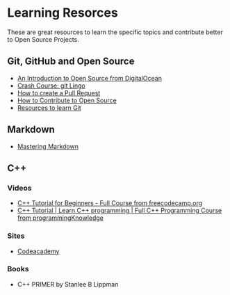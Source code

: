 # Learning Resorces

These are great resources to learn the specific topics and contribute better to Open Source Projects.

## Git, GitHub and Open Source

* [An Introduction to Open Source from DigitalOcean](https://www.digitalocean.com/community/tutorial_series/an-introduction-to-open-source)
* [Crash Course: git Lingo](https://dev.to/tvanblargan/crash-course-git-lingo-1enj)
* [How to create a Pull Request](https://www.digitalocean.com/community/tutorials/how-to-create-a-pull-request-on-github)
* [How to Contribute to Open Source](https://opensource.guide/how-to-contribute/)
* [Resources to learn Git](https://try.github.io/)

## Markdown

* [Mastering Markdown](https://guides.github.com/features/mastering-markdown/)

## C++

### Videos

* [C++ Tutorial for Beginners - Full Course from freecodecamp.org](https://www.youtube.com/watch?v=vLnPwxZdW4Y)
* [C++ Tutorial | Learn C++ programming | Full C++ Programming Course from programmingKnowledge](https://www.youtube.com/watch?v=MhYECGUzdA4)

### Sites

* [Codeacademy](https://www.codecademy.com/learn/learn-c-plus-plus?utm_source=xinquji)

### Books

* C++ PRIMER by Stanlee B Lippman
